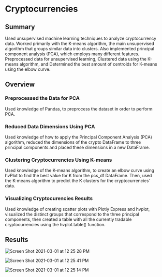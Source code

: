 # Cryptocurrencies

## Summary 

Used unsupervised machine learning techniques to analyze cryptocurrency data. Worked primarily with the K-means algorithm, the main unsupervised algorithm that groups similar data into clusters. Also implemented principal component analysis (PCA), which employs many different features. Preprocessed data for unsupervised learning, Clustered data using the K-means algorithm, and Determined the best amount of centroids for K-means using the elbow curve.

## Overview 

### Preprocessed the Data for PCA

Used knowledge of Pandas, to preprocess the dataset in order to perform PCA. 

### Reduced Data Dimensions Using PCA

Used knowledge of how to apply the Principal Component Analysis (PCA) algorithm, reduced the dimensions of the crypto DataFrame to three principal components and placed these dimensions in a new DataFrame.

### Clustering Cryptocurrencies Using K-means

Used knowledge of the K-means algorithm, to create an elbow curve using hvPlot to find the best value for K from the pcs_df DataFrame. Then, used the K-means algorithm to predict the K clusters for the cryptocurrencies’ data.

### Visualizing Cryptocurencies Results 

Used knowledge of creating scatter plots with Plotly Express and hvplot, visualized the distinct groups that correspond to the three principal components, then created a table with all the currently tradable cryptocurrencies using the hvplot.table() function.

## Results 

![Screen Shot 2021-03-01 at 12 25 28 PM](https://user-images.githubusercontent.com/16258584/109551787-9cd7bf00-7a96-11eb-84eb-95b7049619d7.png)

![Screen Shot 2021-03-01 at 12 25 41 PM](https://user-images.githubusercontent.com/16258584/109551788-9e08ec00-7a96-11eb-8ef3-fee9fba3f4d8.png)

![Screen Shot 2021-03-01 at 12 25 14 PM](https://user-images.githubusercontent.com/16258584/109551790-9e08ec00-7a96-11eb-8bc3-c64e4b505315.png)
